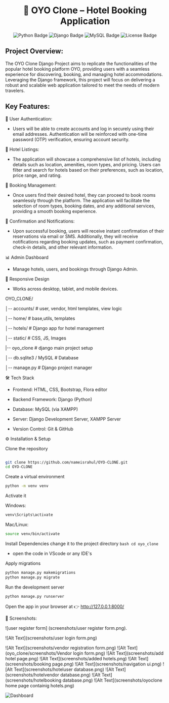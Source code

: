 <h1 align="center">🏨 OYO Clone – Hotel Booking Application</h1>
<p align="center">
  <img src="https://img.shields.io/badge/Python-3.10-blue" alt="Python Badge"/>
  <img src="https://img.shields.io/badge/Django-4.0-green" alt="Django Badge"/>
  <img src="https://img.shields.io/badge/MySQL-Database-orange" alt="MySQL Badge"/>
  <img src="https://img.shields.io/badge/License-MIT-lightgrey" alt="License Badge"/>
</p>

## Project Overview:
The OYO Clone Django Project aims to replicate the functionalities of the popular hotel booking platform OYO, providing users with a seamless experience for discovering, booking, and managing hotel accommodations. Leveraging the Django framework, this project will focus on delivering a robust and scalable web application tailored to meet the needs of modern travelers.
## Key Features:
🔑 User Authentication:
   - Users will be able to create accounts and log in securely using their email addresses. Authentication will be reinforced with one-time password (OTP) verification, ensuring account security.


🏨 Hotel Listings:
   - The application will showcase a comprehensive list of hotels, including details such as location, amenities, room types, and pricing. Users can filter and search for hotels based on their preferences, such as location, price range, and rating.


📅 Booking Management:
   - Once users find their desired hotel, they can proceed to book rooms seamlessly through the platform. The application will facilitate the selection of room types, booking dates, and any additional services, providing a smooth booking experience.



🚀 Confirmation and Notifications:
   - Upon successful booking, users will receive instant confirmation of their reservations via email or SMS. Additionally, they will receive notifications regarding booking updates, such as payment confirmation, check-in details, and other relevant information.

📊 Admin Dashboard 
   - Manage hotels, users, and bookings through Django Admin.
     
📱 Responsive Design 
- Works across desktop, tablet, and mobile devices.



OYO_CLONE/

│-- accounts/                 # user, vendor, html templates, view logic 

│-- home/             # base,utils, templates

│-- hotels/          # Django app for hotel management

│-- static/             # CSS, JS, Images

|-- oyo_clone  # django main project setup

│-- db.sqlite3 / MySQL  # Database

│-- manage.py           # Django project manager




🛠️ Tech Stack

- Frontend: HTML, CSS, Bootstrap, Flora editor

- Backend Framework: Django (Python)

- Database: MySQL (via XAMPP)

- Server: Django Development Server, XAMPP Server

- Version Control: Git & GitHub


⚙️ Installation & Setup

Clone the repository
```bash

git clone https://github.com/nameisrahul/OYO-CLONE.git
cd OYO-CLONE
```

Create a virtual environment
```bash
python -m venv venv
```

Activate it

Windows:
```bash
venv\Scripts\activate
```

Mac/Linux:
```bash
source venv/bin/activate
```

Install Dependencies
     change it to the project directory
     ``` bash
     cd oyo_clone
     ```
    
  - open the code in VScode or any IDE's 

Apply migrations
```bash
python manage.py makemigrations
python manage.py migrate
```

Run the development server
```bash
python manage.py runserver
```

Open the app in your browser at
👉 http://127.0.0.1:8000/

📸 Screenshots:



![user register form] (screenshots/user register form.png).


![Alt Text](screenshots/user login form.png)

![Alt Text](screenshots/vendor registration form.png)
![Alt Text](oyo_clone/screenshots/Vendor login form.png)
![Alt Text](screenshots/add hotel page.png)
![Alt Text](screenshots/added hotels.png)
![Alt Text](screenshots/booking page.png)
![Alt Text](screenshots/navigation ui.png)
![Alt Text](screenshots/hoteluser database.png)
![Alt Text](screenshots/hotelvendor database.png)
![Alt Text](screenshots/hotelbooking database.png)
![Alt Text](screenshots/oyoclone home page containig hotels.png)

![Dashboard](screenshots/dashboard.png)

